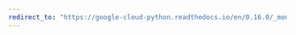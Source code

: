 ```yaml
---
redirect_to: "https://google-cloud-python.readthedocs.io/en/0.16.0/_modules/gcloud/client.html"
---
```

